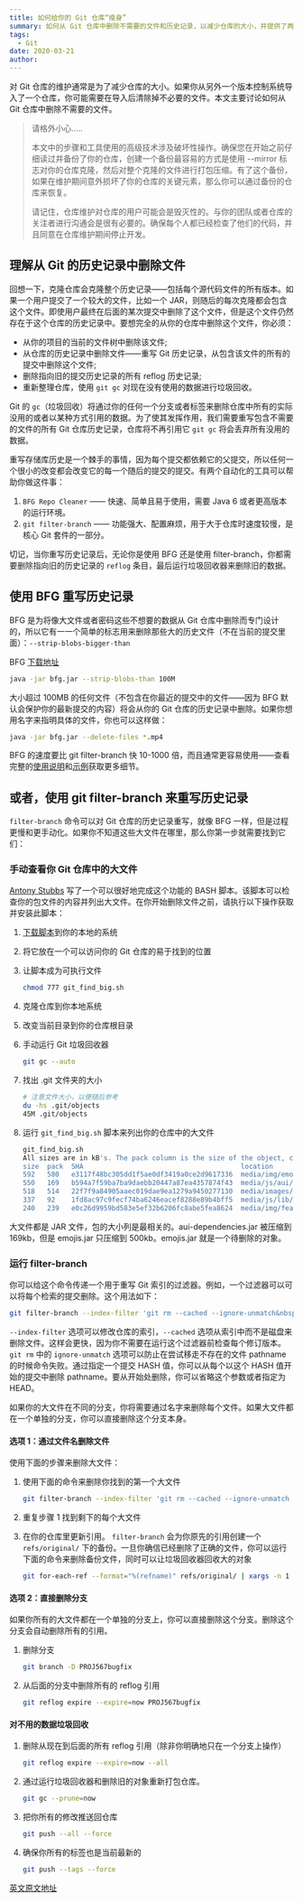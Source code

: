 ```yaml
---
title: 如何给你的 Git 仓库“瘦身”
summary: 如何从 Git 仓库中删除不需要的文件和历史记录，以减少仓库的大小，并提供了两种方法：使用 BFG Repo Cleaner 或 git filter-branch。
tags:
  - Git
date: 2020-03-21
author:
---
```


对 Git 仓库的维护通常是为了减少仓库的大小。如果你从另外一个版本控制系统导入了一个仓库，你可能需要在导入后清除掉不必要的文件。本文主要讨论如何从 Git 仓库中删除不需要的文件。



>请格外小心.....
>
>本文中的步骤和工具使用的高级技术涉及破坏性操作。确保您在开始之前仔细读过并备份了你的仓库，创建一个备份最容易的方式是使用 --mirror 标志对你的仓库克隆，然后对整个克隆的文件进行打包压缩。有了这个备份，如果在维护期间意外损坏了你的仓库的关键元素，那么你可以通过备份的仓库来恢复。
>
>请记住，仓库维护对仓库的用户可能会是毁灭性的。与你的团队或者仓库的关注者进行沟通会是很有必要的。确保每个人都已经检查了他们的代码，并且同意在仓库维护期间停止开发。

## 理解从 Git 的历史记录中删除文件

回想一下，克隆仓库会克隆整个历史记录——包括每个源代码文件的所有版本。如果一个用户提交了一个较大的文件，比如一个 JAR，则随后的每次克隆都会包含这个文件。即使用户最终在后面的某次提交中删除了这个文件，但是这个文件仍然存在于这个仓库的历史记录中。要想完全的从你的仓库中删除这个文件，你必须：

* 从你的项目的当前的文件树中删除该文件;
* 从仓库的历史记录中删除文件——重写 Git 历史记录，从包含该文件的所有的提交中删除这个文件;
* 删除指向旧的提交历史记录的所有 reflog 历史记录;
* 重新整理仓库，使用 `git gc` 对现在没有使用的数据进行垃圾回收。

Git 的 `gc`（垃圾回收）将通过你的任何一个分支或者标签来删除仓库中所有的实际没用的或者以某种方式引用的数据。为了使其发挥作用，我们需要重写包含不需要的文件的所有 Git 仓库历史记录，仓库将不再引用它 `git gc` 将会丢弃所有没用的数据。

重写存储库历史是一个棘手的事情，因为每个提交都依赖它的父提交，所以任何一个很小的改变都会改变它的每一个随后的提交的提交。有两个自动化的工具可以帮助你做这件事：

1. `BFG Repo Cleaner` —— 快速、简单且易于使用，需要 Java 6 或者更高版本的运行环境。
2. `git filter-branch` —— 功能强大、配置麻烦，用于大于仓库时速度较慢，是核心 Git 套件的一部分。

切记，当你重写历史记录后，无论你是使用 BFG 还是使用 filter-branch，你都需要删除指向旧的历史记录的 `reflog` 条目，最后运行垃圾回收器来删除旧的数据。

## 使用 BFG 重写历史记录

BFG 是为将像大文件或者密码这些不想要的数据从 Git 仓库中删除而专门设计的，所以它有一一个简单的标志用来删除那些大的历史文件（不在当前的提交里面）：`--strip-blobs-bigger-than`

BFG [下载地址](https://repo1.maven.org/maven2/com/madgag/bfg)

```bash
java -jar bfg.jar --strip-blobs-than 100M
```

大小超过 100MB 的任何文件（不包含在你最近的提交中的文件——因为 BFG 默认会保护你的最新提交的内容）将会从你的 Git 仓库的历史记录中删除。如果你想用名字来指明具体的文件，你也可以这样做：

```bash
java -jar bfg.jar --delete-files *.mp4
```

BFG 的速度要比 git filter-branch 快 10-1000 倍，而且通常更容易使用——查看完整的[使用说明](https://rtyley.github.io/bfg-repo-cleaner/#usage)和[示例](https://rtyley.github.io/bfg-repo-cleaner/#examples)获取更多细节。

## 或者，使用 git filter-branch 来重写历史记录

`filter-branch` 命令可以对 Git 仓库的历史记录重写，就像 BFG 一样，但是过程更慢和更手动化。如果你不知道这些大文件在哪里，那么你第一步就需要找到它们：

### 手动查看你 Git 仓库中的大文件

[Antony Stubbs](https://stubbisms.wordpress.com/2009/07/10/git-script-to-show-largest-pack-objects-and-trim-your-waist-line/) 写了一个可以很好地完成这个功能的 BASH 脚本。该脚本可以检查你的包文件的内容并列出大文件。在你开始删除文件之前，请执行以下操作获取并安装此脚本：

1. [下载脚本](https://confluence.atlassian.com/bitbucket/files/321848291/321979854/1/1360604134990/git_find_big.sh)到你的本地的系统
2. 将它放在一个可以访问你的 Git 仓库的易于找到的位置
3. 让脚本成为可执行文件

    ```bash
    chmod 777 git_find_big.sh
    ```

4. 克隆仓库到你本地系统
5. 改变当前目录到你的仓库根目录
6. 手动运行 Git 垃圾回收器

    ```bash
    git gc --auto
    ```

7. 找出 .git 文件夹的大小

    ```bash
    # 注意文件大小，以便随后参考
    du -hs .git/objects
    45M .git/objects
    ```

8. 运行 `git_find_big.sh` 脚本来列出你的仓库中的大文件

    ```bash
    git_find_big.sh
    All sizes are in kB's. The pack column is the size of the object, compressed, inside the pack file.
    size  pack  SHA                                       location
    592   580   e3117f48bc305dd1f5ae0df3419a0ce2d9617336  media/img/emojis.jar
    550   169   b594a7f59ba7ba9daebb20447a87ea4357874f43  media/js/aui/aui-dependencies.jar
    518   514   22f7f9a84905aaec019dae9ea1279a9450277130  media/images/screenshots/issue-tracker-wiki.jar
    337   92    1fd8ac97c9fecf74ba6246eacef8288e89b4bff5  media/js/lib/bundle.js
    240   239   e0c26d9959bd583e5ef32b6206fc8abe5fea8624  media/img/featuretour/heroshot.png
    ```

大文件都是 JAR 文件，包的大小列是最相关的。aui-dependencies.jar 被压缩到 169kb，但是 emojis.jar 只压缩到 500kb。emojis.jar 就是一个待删除的对象。

### 运行 filter-branch

你可以给这个命令传递一个用于重写 Git 索引的过滤器。例如，一个过滤器可以可以将每个检索的提交删除。这个用法如下：

```bash
git filter-branch --index-filter 'git rm --cached --ignore-unmatch&nbsp; _pathname_ ' commitHASH
```

`--index-filter` 选项可以修改仓库的索引，`--cached` 选项从索引中而不是磁盘来删除文件。这样会更快，因为你不需要在运行这个过滤器前检查每个修订版本。
`git rm` 中的 `ignore-unmatch` 选项可以防止在尝试移走不存在的文件 pathname 的时候命令失败。通过指定一个提交 HASH 值，你可以从每个以这个 HASH 值开始的提交中删除 pathname。要从开始处删除，你可以省略这个参数或者指定为 HEAD。

如果你的大文件在不同的分支，你将需要通过名字来删除每个文件。如果大文件都在一个单独的分支，你可以直接删除这个分支本身。

#### 选项 1：通过文件名删除文件

使用下面的步骤来删除大文件：

1. 使用下面的命令来删除你找到的第一个大文件

    ```bash
    git filter-branch --index-filter 'git rm --cached --ignore-unmatch filename' HEAD
    ```

2. 重复步骤 1 找到剩下的每个大文件

3. 在你的仓库里更新引用。 `filter-branch` 会为你原先的引用创建一个 `refs/original/` 下的备份。一旦你确信已经删除了正确的文件，你可以运行下面的命令来删除备份文件，同时可以让垃圾回收器回收大的对象

    ```bash
    git for-each-ref --format="%(refname)" refs/original/ | xargs -n 1 git update-ref -d
    ```

#### 选项 2：直接删除分支

如果你所有的大文件都在一个单独的分支上，你可以直接删除这个分支。删除这个分支会自动删除所有的引用。

1. 删除分支

    ```bash
    git branch -D PROJ567bugfix
    ```

2. 从后面的分支中删除所有的 reflog 引用

    ```bash
    git reflog expire --expire=now PROJ567bugfix
    ```

#### 对不用的数据垃圾回收

1. 删除从现在到后面的所有 reflog 引用（除非你明确地只在一个分支上操作）

    ```bash
    git reflog expire --expire=now --all
    ```

2. 通过运行垃圾回收器和删除旧的对象重新打包仓库。

    ```bash
    git gc --prune=now
    ```

3. 把你所有的修改推送回仓库

    ```bash
    git push --all --force
    ```

4. 确保你所有的标签也是当前最新的

    ```bash
    git push --tags --force
    ```

[英文原文地址](https://confluence.atlassian.com/bitbucket/maintaining-a-git-repository-321848291.html)
